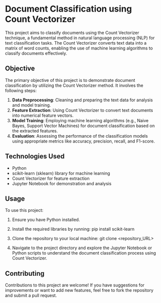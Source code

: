 # Document Classification using Count Vectorizer

This project aims to classify documents using the Count Vectorizer technique, a fundamental method in natural language processing (NLP) for text classification tasks. The Count Vectorizer converts text data into a matrix of word counts, enabling the use of machine learning algorithms to classify documents effectively.

## Objective

The primary objective of this project is to demonstrate document classification by utilizing the Count Vectorizer method. It involves the following steps:

1. **Data Preprocessing**: Cleaning and preparing the text data for analysis and model training.
2. **Feature Extraction**: Using Count Vectorizer to convert text documents into numerical feature vectors.
3. **Model Training**: Employing machine learning algorithms (e.g., Naive Bayes, Support Vector Machines) for document classification based on the extracted features.
4. **Evaluation**: Assessing the performance of the classification models using appropriate metrics like accuracy, precision, recall, and F1-score.

## Technologies Used

- Python
- scikit-learn (sklearn) library for machine learning
- Count Vectorizer for feature extraction
- Jupyter Notebook for demonstration and analysis

## Usage

To use this project:

1. Ensure you have Python installed.
2. Install the required libraries by running: pip install scikit-learn
3. Clone the repository to your local machine: git clone <repository_URL>

4. Navigate to the project directory and explore the Jupyter Notebook or Python scripts to understand the document classification process using Count Vectorizer.

## Contributing

Contributions to this project are welcome! If you have suggestions for improvements or want to add new features, feel free to fork the repository and submit a pull request.